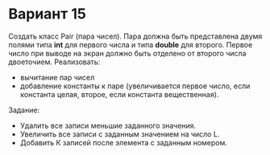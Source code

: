 # Вариант 15
Создать класс Pair (пара чисел). Пара должна быть представлена двумя полями типа **int** для первого числа и типа **double** для второго. Первое число при выводе на экран должно быть отделено от второго числа двоеточием. Реализовать:
- вычитание пар чисел
- добавление константы к паре (увеличивается первое число, если константа целая, второе, если константа вещественная).

Задание:
- Удалить все записи меньшие заданного значения.
- Увеличить все записи с заданным значением на число L.
- Добавить К записей после элемента с заданным номером.